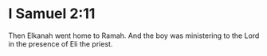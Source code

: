 # I Samuel 2:11

Then Elkanah went home to Ramah. And the boy was ministering to the Lord in the presence of Eli the priest.
